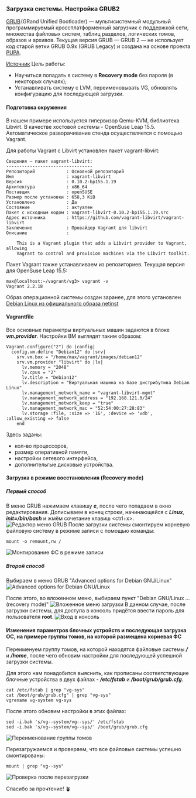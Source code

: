 ### Загрузка системы. Настройка GRUB2
[GRUB](https://www.gnu.org/software/grub/) (GRand Unified Bootloader) — мультисистемный модульный программируемый кроссплатформенный загрузчик с поддержкой сети, множества файловых систем, таблиц разделов, логических томов, образов и архивов.
Текущая версия GRUB — GRUB 2 — не использует код старой ветки GRUB 0.9x (GRUB Legacy) и создана на основе проекта [PUPA](https://www.nongnu.org/pupa/). 

[Источник](https://wiki.archlinux.org/title/GRUB_(%D0%A0%D1%83%D1%81%D1%81%D0%BA%D0%B8%D0%B9))
Цель работы:
  - Научиться попадать в систему в **Recovery mode** без пароля (в некоторых случаях);
  - Устанавливать систему с LVM, переименовывать VG, обновлять конфигурацию для последующей загрузки.

#### Подготовка окружения
В нашем примере используется гипервизор Qemu-KVM, библиотека Libvirt. В качестве хостовой системы - OpenSuse Leap 15.5. Автоматическое разворачивание стенда осуществляется с помощью Vagrant.

Для работы Vagrant с Libvirt установлен пакет vagrant-libvirt:
```
Сведения — пакет vagrant-libvirt:
---------------------------------
Репозиторий            : Основной репозиторий
Имя                    : vagrant-libvirt
Версия                 : 0.10.2-bp155.1.19
Архитектура            : x86_64
Поставщик              : openSUSE
Размер после установки : 658,3 KiB
Установлено            : Да
Состояние              : актуален
Пакет с исходным кодом : vagrant-libvirt-0.10.2-bp155.1.19.src
Адрес источника        : https://github.com/vagrant-libvirt/vagrant-libvirt
Заключение             : Провайдер Vagrant для libvirt
Описание               : 

    This is a Vagrant plugin that adds a Libvirt provider to Vagrant, allowing
    Vagrant to control and provision machines via the Libvirt toolkit.
```
Пакет Vagrant также устанавливаем из репозиториев. Текущая версия для OpenSuse Leap 15.5:
```
max@localhost:~/vagrant/vg3> vagrant -v
Vagrant 2.2.18
```
Образ операционной системы создан заранее, для этого установлен [Debian Linux из официального образа netinst](https://www.debian.org/distrib/netinst)

#### Vagrantfile
Все основные параметры виртуальных машин задаются в блоке ***vm.provider***. Настройки ВМ выглядят таким образом:
```
Vagrant.configure("2") do |config|
  config.vm.define "Debian12" do |srv|
    srv.vm.box = "/home/max/vagrant/images/debian12"
    srv.vm.provider "libvirt" do |lv|
      lv.memory = "2048"
      lv.cpus = "2"
      lv.title = "Debian12"
      lv.description = "Виртуальная машина на базе дистрибутива Debian Linux"
      lv.management_network_name = "vagrant-libvirt-mgmt"
      lv.management_network_address = "192.168.121.0/24"
      lv.management_network_keep = "true"
      lv.management_network_mac = "52:54:00:27:28:83"
      lv.storage :file, :size => '1G', :device => 'vdb', :allow_existing => false
    end
```
Здесь заданы:
  - кол-во процессоров,
  - размер оперативной памяти,
  - настройки сетевого интерфейса,
  - дополнительгые дисковые устройства.

#### Загрузка в режиме восстановления (Recovery mode)
##### Первый способ
В меню GRUB нажимаем клавишу ***e***, после чего попадаем в окно редактирования. Дописываем в конец строки, начинающейся с ***Linux***, ***init=/bin/bash*** и жмём сочетание клавиш <ctrl+x>.
![Редактор меню GRUB](Screenshot_20240724_1.png)
После загрузки системы смонтируем корневую файловую систему в режиме записи с помощью команды:
```
mount -o remount,rw /
```
![Монтирование ФС в режиме записи](Screenshot_20240724_2.png)

##### Второй способ
Выбираем в меню GRUB "Advanced options for Debian GNU/Linux"
![Advanced options for Debian GNU/Linux](Screenshot_20240724_3.png)

После этого, во вложенном меню, выбираем пункт "Debian GNU/Linux ... (recovery mode)"
![Вложенное меню загрузки](Screenshot_20240724_4.png)
В данном случае, после загрузки системы, для доступа в консоль придётся ввести пароль для пользователя **root**.
![Вход в консоль](Screenshot_20240724_5.png)

#### Изменения параметров блочных устройств и последующая загрузка ОС, на примере группы томов, на которой размещена корневая ФС
Переименуем группу томов, на которой находятся файловые системы ***/*** и ***/home***, после чего обновим настройки для последующей успешной загрузки системы. 

Для этого нам понадобится выяснить, как прописаны соответствующие блочные устройства в двух файлах - ***/etc/fstab*** и ***/boot/grub/grub.cfg***.
```
cat /etc/fstab | grep "vg-sys"
cat /boot/grub/grub.cfg" | grep "vg-sys"
vgrename vg-system vg-sys
```
После этого обновим настройки в этих файлах:
```
sed -i.bak 's/vg--system/vg--sys/' /etc/fstab
sed -i.bak 's/vg--system/vg--sys/' /boot/grub/grub.cfg
```
![Переименование группы томов](Screenshot_20240724_6.png)

Перезагружаемся и проверяем, что все файловые системы успешно смонтированы:
```
mount | grep "vg--sys"
```
![Проверка после перезагрузки](Screenshot_20240724_7.png)

Спасибо за прочтение! :potted_plant:
